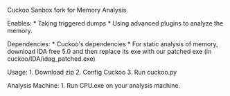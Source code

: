 Cuckoo Sanbox fork for Memory Analysis.

Enables:
	* Taking triggered dumps
	* Using advanced plugins to analyze the memory.

Dependencies:
	* Cuckoo's dependencies
	* For static analysis of memory, download IDA free 5.0 and then replace its exe with our patched exe (in cuckoo/IDA/idag_patched.exe)
	
Usage:
	1. Download zip
	2. Config Cuckoo
	3. Run cuckoo.py

Analysis Machine:
	1. Run CPU.exe on your analysis machine.	
